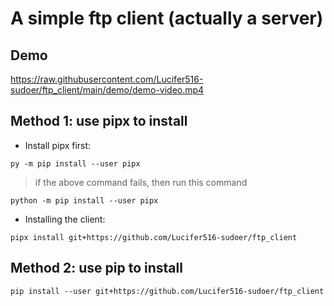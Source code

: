 # A simple ftp client (actually a server)

## Demo
<!-- [![Demo video of FTP Server working](https://raw.githubusercontent.com/Lucifer516-sudoer/ftp_client/main/demo/demo-thumbnail.png)](https://raw.githubusercontent.com/Lucifer516-sudoer/ftp_client/main/demo/demo-video.mp4) -->
https://raw.githubusercontent.com/Lucifer516-sudoer/ftp_client/main/demo/demo-video.mp4
## Method 1: use pipx to install

- Install pipx first:
```shell
py -m pip install --user pipx
```
> if the above command fails, then run this command
```shell
python -m pip install --user pipx
``` 
- Installing the client:
```shell
pipx install git+https://github.com/Lucifer516-sudoer/ftp_client        
```


## Method 2: use pip to install

```shell
pip install --user git+https://github.com/Lucifer516-sudoer/ftp_client        
```
